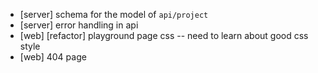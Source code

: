 - [server] schema for the model of `api/project`
- [server] error handling in api
- [web] [refactor] playground page css -- need to learn about good css style
- [web] 404 page
